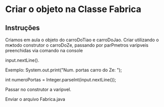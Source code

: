 # Criar o objeto na Classe Fabrica

## Instruções

Criamos em aula o objeto do carroDoTiao e carroDoJao. Criar utilizando o mжtodo construtor o carroDoZe, passando por parРmetros variрveis preenchidas via comando na console 

input.nextLine().

Exemplo:
System.out.print("Num. portas carro do Ze: ");

int numeroPortas = Integer.parseInt(input.nextLine());

Passar no construtor a variрvel.

Enviar o arquivo Fabrica.java
